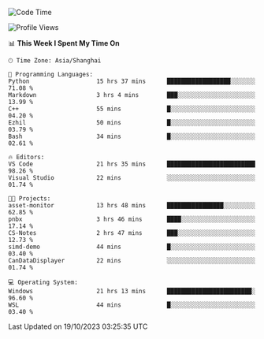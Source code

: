 <!--START_SECTION:waka-->
![Code Time](http://img.shields.io/badge/Code%20Time-1%2C312%20hrs%2013%20mins-blue)

![Profile Views](http://img.shields.io/badge/Profile%20Views-2-blue)

📊 **This Week I Spent My Time On** 

```text
🕑︎ Time Zone: Asia/Shanghai

💬 Programming Languages: 
Python                   15 hrs 37 mins      ██████████████████░░░░░░░   71.08 % 
Markdown                 3 hrs 4 mins        ███░░░░░░░░░░░░░░░░░░░░░░   13.99 % 
C++                      55 mins             █░░░░░░░░░░░░░░░░░░░░░░░░   04.20 % 
Ezhil                    50 mins             █░░░░░░░░░░░░░░░░░░░░░░░░   03.79 % 
Bash                     34 mins             █░░░░░░░░░░░░░░░░░░░░░░░░   02.61 % 

🔥 Editors: 
VS Code                  21 hrs 35 mins      █████████████████████████   98.26 % 
Visual Studio            22 mins             ░░░░░░░░░░░░░░░░░░░░░░░░░   01.74 % 

🐱‍💻 Projects: 
asset-monitor            13 hrs 48 mins      ████████████████░░░░░░░░░   62.85 % 
pnbx                     3 hrs 46 mins       ████░░░░░░░░░░░░░░░░░░░░░   17.14 % 
CS-Notes                 2 hrs 47 mins       ███░░░░░░░░░░░░░░░░░░░░░░   12.73 % 
simd-demo                44 mins             █░░░░░░░░░░░░░░░░░░░░░░░░   03.40 % 
CanDataDisplayer         22 mins             ░░░░░░░░░░░░░░░░░░░░░░░░░   01.74 % 

💻 Operating System: 
Windows                  21 hrs 13 mins      ████████████████████████░   96.60 % 
WSL                      44 mins             █░░░░░░░░░░░░░░░░░░░░░░░░   03.40 % 
```


 Last Updated on 19/10/2023 03:25:35 UTC
<!--END_SECTION:waka-->
